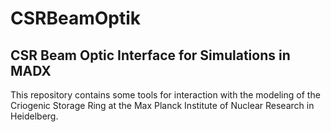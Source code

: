 # CSRBeamOptik
## CSR Beam Optic Interface for Simulations in MADX
This repository contains some tools for interaction with the modeling of the Criogenic Storage Ring at the
Max Planck Institute of Nuclear Research in Heidelberg.
